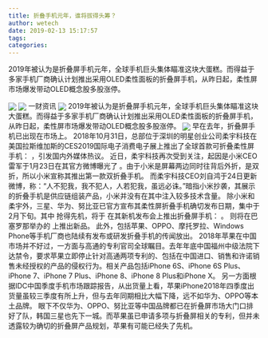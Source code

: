 ```yaml
---
title: 折叠手机元年，谁将拔得头筹？
author: wetech
date: 2019-02-13 15:17:57
tags: 
categories: 
---
```

2019年被认为是折叠屏手机元年，全球手机巨头集体瞄准这块大蛋糕。而得益于多家手机厂商确认计划推出采用OLED柔性面板的折叠屏手机，从昨日起，柔性屏市场爆发带动OLED概念股多股涨停。
<!-- more -->
<img align="center" border="0" src="https://imgcdn.yicai.com/uppics/images/2019/02/450e9e2334f3a5feaffecefa1cff13cb.jpg" />
<img align="center" border="0" src="https://imgcdn.yicai.com/uppics/images/2019/02/96d255301f503b243bb0b9e2d4d3c698.jpg" />
一财资讯
<img align="center" border="0" src="https://imgcdn.yicai.com/uppics/images/2019/02/9bf5d0cb3251831618911bc39c55c418.jpg" />
2019年被认为是折叠屏手机元年，全球手机巨头集体瞄准这块大蛋糕。而得益于多家手机厂商确认计划推出采用OLED柔性面板的折叠屏手机，从昨日起，柔性屏市场爆发带动OLED概念股多股涨停。
<img align="center" border="0" src="https://imgcdn.yicai.com/uppics/images/2019/02/c22fb905afb41f7448cd60b428c4ee97.jpg" />
早在去年，折叠屏手机已出现在市场上。
2018年10月31日，总部位于深圳的明星创业公司柔宇科技在美国拉斯维加斯的CES2019国际电子消费电子展上推出了全球首款可折叠柔性屏手机：
，引发国内外媒体热议。
近日，柔宇科技再次受到关注，起因是小米CEO雷军于1月23日在其官方微博曝光了
。由于小米是屏幕两边同时往背后外折，是双折，所以小米宣称其推出第一款双折叠手机。
而柔宇科技CEO刘自鸿于24日更新微博，称：“人不犯我，我不犯人，人若犯我，虽远必诛。”暗指小米抄袭，其展示的折叠手机是供应链组装产品，小米并没有在其中注入较多技术含量。
除小米和柔宇外，三星、华为、努比亚已官方宣布其柔性屏折叠手机确切发布日期，集中于2月下旬。其中
抢得先机，将于
在其新机发布会上推出折叠屏手机：
。
则将在巴塞罗那举办的
上推出新品。
此外，包括苹果、OPPO、摩托罗拉、Windows Phone等手机厂商也陆续有发布或研发折叠手机的传闻放出。
2018年苹果在中国市场并不好过，一方面与高通的专利官司全球瞩目。去年年底中国福州中级法院下达禁令，要求苹果立即停止针对高通两项专利的、包括在中国进口、销售和许诺销售未经授权的产品的侵权行为。相关产品包括iPhone 6S、iPhone 6S Plus、iPhone 7、iPhone 7 Plus、iPhone 8、iPhone 8 Plus和iPhone X。
另一方面根据IDC中国季度手机市场跟踪报告，从出货量上看，苹果iPhone2018年四季度出货量虽较三季度有所上升，但与去年同期相比大幅下降，远不如华为、OPPO等本土品牌。
眼下不仅华为、OPPO、努比亚等中国品牌都已在折叠屏市场大门口排好了队，韩国三星也先下一城。而苹果虽已申请多项与折叠屏相关的专利，但并未透露较为确切的折叠屏产品规划，苹果有可能已经失了先机。
 
 
